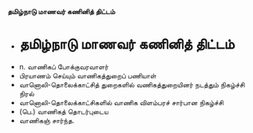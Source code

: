**தமிழ்நாடு மாணவர் கணினித் திட்டம்**
- # தமிழ்நாடு மாணவர் கணினித் திட்டம்
- n. வாணிகப் போக்குவரவாளர்
- பிரயாணம் செய்யும் வாணிகத்துறைப் பணியாள்
- வானொலி-தொலைக்காட்சித் துறைகளில் வணிகத்துறையினர் நடத்தும் நிகழ்ச்சி நிரல்
- வானொலி-தொலைக்காட்சிகளில் வாணிக விளம்பரச் சார்பான நிகழ்ச்சி
- (பெ.) வாணிகத் தொடர்புடைய
- வாணிகஞ் சார்ந்த.

